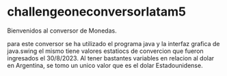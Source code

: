 # challengeoneconversorlatam5

Bienvenidos al conversor de Monedas.

para este conversor se ha utilizado el programa java y la interfaz grafica de java.swing
el mismo tiene valores estatiocs de convercion que fueron ingresados el 30/8/2023.
Al tener bastantes variables en relacion al dolar en Argentina, se tomo un unico valor que es el dolar Estadounidense.


